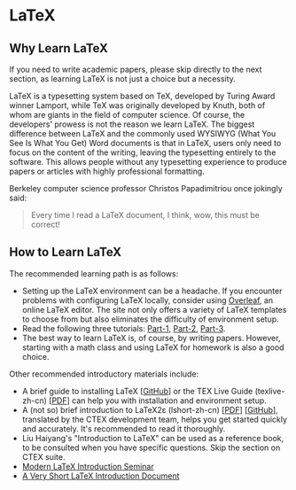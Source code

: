 # LaTeX

## Why Learn LaTeX

If you need to write academic papers, please skip directly to the next section, as learning LaTeX is not just a choice but a necessity.

LaTeX is a typesetting system based on TeX, developed by Turing Award winner Lamport, while TeX was originally developed by Knuth, both of whom are giants in the field of computer science. Of course, the developers' prowess is not the reason we learn LaTeX. The biggest difference between LaTeX and the commonly used WYSIWYG (What You See Is What You Get) Word documents is that in LaTeX, users only need to focus on the content of the writing, leaving the typesetting entirely to the software. This allows people without any typesetting experience to produce papers or articles with highly professional formatting.

Berkeley computer science professor Christos Papadimitriou once jokingly said:

> Every time I read a LaTeX document, I think, wow, this must be correct!

## How to Learn LaTeX

The recommended learning path is as follows:

- Setting up the LaTeX environment can be a headache. If you encounter problems with configuring LaTeX locally, consider using [Overleaf], an online LaTeX editor. The site not only offers a variety of LaTeX templates to choose from but also eliminates the difficulty of environment setup.
- Read the following three tutorials: [Part-1], [Part-2], [Part-3].
- The best way to learn LaTeX is, of course, by writing papers. However, starting with a math class and using LaTeX for homework is also a good choice.

[Overleaf]: https://www.overleaf.com
[Part-1]: https://www.overleaf.com/latex/learn/free-online-introduction-to-latex-part-1
[Part-2]: https://www.overleaf.com/latex/learn/free-online-introduction-to-latex-part-2
[Part-3]: https://www.overleaf.com/latex/learn/free-online-introduction-to-latex-part-3

Other recommended introductory materials include:

- A brief guide to installing LaTeX [[GitHub](https://github.com/OsbertWang/install-latex-guide-zh-cn)] or the TEX Live Guide (texlive-zh-cn) [[PDF](https://www.tug.org/texlive/doc/texlive-zh-cn/texlive-zh-cn.pdf)] can help you with installation and environment setup.
- A (not so) brief introduction to LaTeX2ε (lshort-zh-cn) [[PDF](https://mirrors.ctan.org/info/lshort/chinese/lshort-zh-cn.pdf)] [[GitHub](https://github.com/CTeX-org/lshort-zh-cn)], translated by the CTEX development team, helps you get started quickly and accurately. It's recommended to read it thoroughly.
- Liu Haiyang's "Introduction to LaTeX" can be used as a reference book, to be consulted when you have specific questions. Skip the section on CTEX suite.
- [Modern LaTeX Introduction Seminar](https://github.com/stone-zeng/latex-talk)
- [A Very Short LaTeX Introduction Document](https://liam.page/2014/09/08/latex-introduction/)
